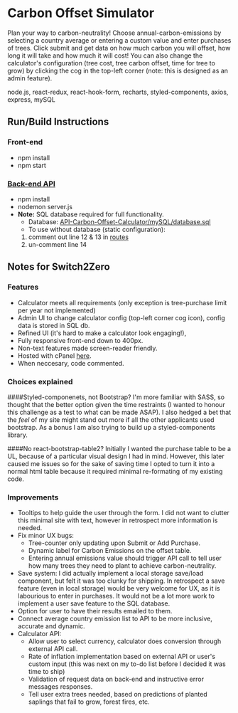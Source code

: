 # Carbon Offset Simulator

Plan your way to carbon-neutrality!
Choose annual-carbon-emissions by selecting a country average or entering a custom value and enter purchases of trees. Click submit and get data on how much carbon you will offset, how long it will take and how much it will cost!
You can also change the calculator's configuration (tree cost, tree carbon offset, time for tree to grow) by clicking the cog in the top-left corner (note: this is designed as an admin feature).

node.js, react-redux, react-hook-form, recharts, styled-components, axios, express, mySQL


## Run/Build Instructions

### Front-end
- npm install
- npm start

### [Back-end API](https://github.com/ArdalanJaf/API-Carbon-Offset-Calculator)

- npm install
- nodemon server.js
- **Note:** SQL database required for full functionality. 
  - Database: [API-Carbon-Offset-Calculator/mySQL/database.sql](https://github.com/ArdalanJaf/API-Carbon-Offset-Calculator/blob/main/mySQL/database.sql) 
  - To use without database (static configuration):
   1. comment out line 12 & 13 in [routes](https://github.com/ArdalanJaf/API-Carbon-Offset-Calculator/blob/main/routes.js)
   2. un-comment line 14


## Notes for Switch2Zero

### Features 

- Calculator meets all requirements (only exception is tree-purchase limit per year not implemented)
- Admin UI to change calculator config (top-left corner cog icon), config data is stored in SQL db.
- Refined UI (it's hard to make a calculator look engaging!), 
- Fully responsive front-end down to 400px. 
- Non-text features made screen-reader friendly.
- Hosted with cPanel [here](https://carbon-offset-simulator.ardalanjaf.com/).
- When neccesary, code commented.

### Choices explained

####Styled-componenets, not Bootstrap? 
I'm more familiar with SASS, so thought that the better option given the time restraints (I wanted to honour this challenge as a test to what can be made ASAP). I also hedged a bet that the *feel* of my site might stand out more if all the other applicants used bootstrap. As a bonus I am also trying to build up a styled-components library. 

####No react-bootstrap-table2?
Initially I wanted the purchase table to be a UL, because of a particular visual design I had in mind. However, this later caused me issues so for the sake of saving time I opted to turn it into a normal html table because it required minimal re-formating of my existing code.

### Improvements 

- Tooltips to help guide the user through the form. I did not want to clutter this minimal site with text, however in retrospect more information is needed.
- Fix minor UX bugs: 
  - Tree-counter only updating upon Submit or Add Purchase. 
  - Dynamic label for Carbon Emissions on the offset table.
  - Entering annual emissions value should trigger API call to tell user how many trees they need to plant to achieve carbon-neutrality.
- Save system: I did actually implement a local storage save/load component, but felt it was too clunky for shipping. In retrospect a save feature (even in local storage) would be very welcome for UX, as it is labourious to enter in purchases. It would not be a lot more work to implement a user save feature to the SQL database. 
- Option for user to have their results emailed to them.
- Connect average country emission list to API to be more inclusive, accurate and dynamic.
- Calculator API:
  - Allow user to select currency, calculator does conversion through external API call.
  - Rate of inflation implementation based on external API or user's custom input (this was next on my to-do list before I decided it was time to ship)
  - Validation of request data on back-end and instructive error messages responses.
  - Tell user extra trees needed, based on predictions of planted saplings that fail to grow, forest fires, etc.


